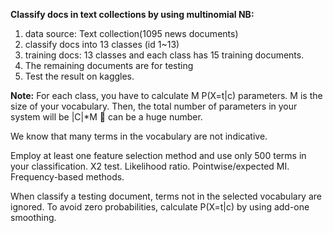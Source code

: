 **Classify docs in text collections by using multinomial NB:**
1. data source: Text collection(1095 news documents)
2. classify docs into 13 classes (id 1~13)
3. training docs: 13 classes and each class has 15 training documents.
4. The remaining documents are for testing
5. Test the result on kaggles.

**Note:**
For each class, you have to calculate M P(X=t|c) parameters.
M is the size of your vocabulary.
Then, the total number of parameters in your system will be |C|*M  can be a huge number.

We know that many terms in the vocabulary are not indicative.

Employ at least one feature selection method and use only 500 terms in your classification.
Χ2 test.
Likelihood ratio.
Pointwise/expected MI. 
Frequency-based methods.

When classify a testing document, terms not in the selected vocabulary are ignored.
To avoid zero probabilities, calculate P(X=t|c) by using add-one smoothing.

